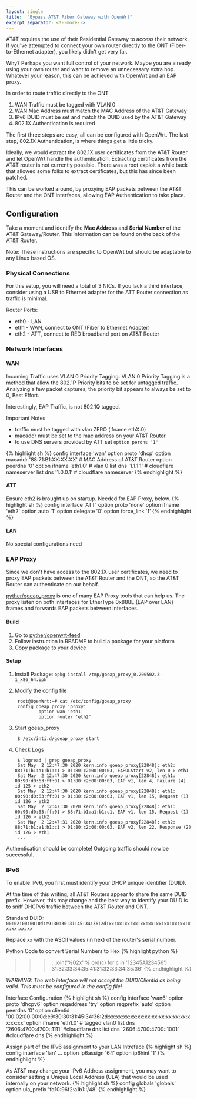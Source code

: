 ```yaml
---
layout: single
title:  "Bypass AT&T Fiber Gateway with OpenWrt"
excerpt_separator: <!--more-->
---
```


AT&T requires the use of their Residential Gateway to access their network.  If
you've attempted to connect your own router directly to the ONT
(Fiber-to-Ethernet adapter), you likely didn't get very far.

Why? Perhaps you want full control of your network. Maybe you are already using
your own router and want to remove an unnecessary extra hop. Whatever your
reason, this can be achieved with OpenWrt and an EAP proxy.

In order to route traffic directly to the ONT
1. WAN Traffic must be tagged with VLAN 0
2. WAN Mac Address must match the MAC Address of the AT&T Gateway
3. IPv6 DUID must be set and match the DUID used by the AT&T Gateway
4. 802.1X Authentication is required


The first three steps are easy, all can be configured with OpenWrt. The last
step, 802.1X Authentication, is where things get a little tricky.

Ideally, we would extract the 802.1X user certificates from the AT&T Router and
let OpenWrt handle the authentication. Extracting certificates from the AT&T
router is not currently possible. There was a root exploit a while back that
allowed some folks to extract certificates, but this has since been patched. 

This can be worked around, by proxying EAP packets between the AT&T Router and
the ONT interfaces, allowing EAP Authentication to take place.


## Configuration
Take a moment and identify the **Mac Address** and **Serial Number** of the AT&T
Gateway/Router. This information can be found on the back of the AT&T Router.

Note: These instructions are specific to OpenWrt but should be adaptable to any Linux based OS.

### Physical Connections
For this setup, you will need a total of 3 NICs. If you lack a third interface,
consider using a USB to Ethernet adapter for the ATT Router connection as
traffic is minimal.

Router Ports:
- eth0 - LAN
- eth1 - WAN, connect to ONT (Fiber to Ethernet Adapter)
- eth2 - ATT, connect to RED broadband port on AT&T Router


### Network Interfaces

#### WAN
Incoming Traffic uses VLAN 0 Priority Tagging. VLAN 0 Priority Tagging is a
method that allow the 802.1P Priority bits to be set for untagged traffic.
Analyzing a few packet captures, the priority bit appears to always be set to
0, Best Effort.

Interestingly, EAP Traffic, is not 802.1Q tagged.

Important Notes
- traffic must be tagged with vlan ZERO (ifname ethX.0)
- macaddr must be set to the mac address on your AT&T Router
- to use DNS servers provided by ATT set `option perdns '1'`

{% highlight sh %}
config interface 'wan'
	option proto 'dhcp'
	option macaddr '88:71:B1:XX:XX:XX' # MAC Address of AT&T Router
	option peerdns '0'
	option ifname 'eth1.0' # vlan 0
	list dns '1.1.1.1' # cloudflare nameserver
	list dns '1.0.0.1' # cloudflare nameserver
{% endhighlight %}

#### ATT
Ensure eth2 is brought up on startup. Needed for EAP Proxy, below.
{% highlight sh %}
config interface 'ATT'
	option proto 'none'
	option ifname 'eth2'
	option auto '1'
	option delegate '0'
	option force_link '1'
{% endhighlight %}

#### LAN
No special configurations need

### EAP Proxy
Since we don't have access to the 802.1X user certificates, we need to proxy
EAP packets between the AT&T Router and the ONT, so the AT&T Router can
authenticate on our behalf.

[pyther/goeap_proxy](goeap_proxy) is one of many EAP Proxy tools that can help
us. The proxy listen on both interfaces for EtherType 0x888E (EAP over LAN)
frames and forwards EAP packets between interfaces.

#### Build
1. Go to [pyther/openwrt-feed](openwrt-feed)
2. Follow instruction in README to build a package for your platform
3. Copy package to your device

#### Setup
1. Install Package: `opkg install /tmp/goeap_proxy_0.200502.3-1_x86_64.ipk`
2. Modify the config file

        root@OpenWrt:~# cat /etc/config/goeap_proxy
        config goeap_proxy 'proxy'
	            option wan 'eth1'
	            option router 'eth2'
3. Start goeap_proxy

        $ /etc/inti.d/goeap_proxy start

4. Check Logs

        $ logread | grep goeap_proxy
        Sat May  2 12:47:30 2020 kern.info goeap_proxy[22848]: eth2: 88:71:b1:a1:b1:c1 > 01:80:c2:00:00:03, EAPOLStart v2, len 0 > eth1
        Sat May  2 12:47:30 2020 kern.info goeap_proxy[22848]: eth1: 00:90:d0:63:ff:01 > 01:80:c2:00:00:03, EAP v1, len 4, Failure (4) id 125 > eth2
        Sat May  2 12:47:30 2020 kern.info goeap_proxy[22848]: eth1: 00:90:d0:63:ff:01 > 01:80:c2:00:00:03, EAP v1, len 15, Request (1) id 126 > eth2
        Sat May  2 12:47:30 2020 kern.info goeap_proxy[22848]: eth1: 00:90:d0:63:ff:01 > 88:71:b1:a1:b1:c1, EAP v1, len 15, Request (1) id 126 > eth2
        Sat May  2 12:47:31 2020 kern.info goeap_proxy[22848]: eth2: 88:71:b1:a1:b1:c1 > 01:80:c2:00:00:03, EAP v2, len 22, Response (2) id 126 > eth1
        ...

Authentication should be complete! Outgoing traffic should now be successful.


### IPv6
To enable IPv6, you first must identify your DHCP unique identifier (DUID).

At the time of this writing, all AT&T Routers appear to share the same DUID
prefix. However, this may change and the best way to identify your DUID is to
sniff DHCPv6 traffic between the AT&T Router and ONT.

Standard DUID: `00:02:00:00:0d:e9:30:30:31:45:34:36:2d:xx:xx:xx:xx:xx:xx:xx:xx:xx:xx:xx:xx:xx:xx`

Replace `xx` with the ASCII values (in hex) of the router's serial number.

Python Code to convert Serial Numbers to Hex
{% highlight python %}
>>> ':'.join('%02x' % ord(c) for c in '12345A123456')
'31:32:33:34:35:41:31:32:33:34:35:36'
{% endhighlight %}

*WARNING: The web interface will not accept the DUID/Clientid as being valid. This must be configured in the config file!*

Interface Configuration
{% highlight sh %}
config interface 'wan6'
	option proto 'dhcpv6'
	option reqaddress 'try'
	option reqprefix 'auto'
	option peerdns '0'
	option clientid '00:02:00:00:0d:e9:30:30:31:45:34:36:2d:xx:xx:xx:xx:xx:xx:xx:xx:xx:xx:xx:xx:xx:xx'
	option ifname 'eth1.0' # tagged vlan0
	list dns '2606:4700:4700::1111' #cloudflare dns
	list dns '2606:4700:4700::1001' #cloudflare dns
{% endhighlight %}

Assign part of the IPv6 assignment to your LAN Intreface
{% highlight sh %}
config interface 'lan'
    ...
    option ip6assign '64'
    option ip6hint '1'
{% endhighlight %}

As AT&T may change your IPv6 Address assignment, you may want to consider
setting a Unique Local Address (ULA) that would be used internally on your
network.
{% highlight sh %}
config globals 'globals'
	option ula_prefix 'fd10:96f2:a1b1::/48'
{% endhighlight %}



[openwrt-feed]: https://github.com/pyther/openwrt-feed
[goeap-proxy]: https://github.com/pyther/goeap_proxy/

